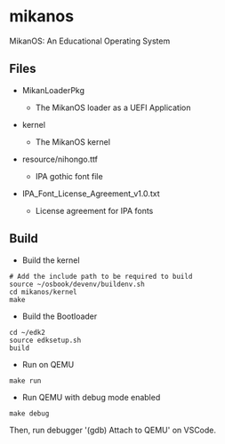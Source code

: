 # mikanos

MikanOS: An Educational Operating System

## Files

- MikanLoaderPkg
  - The MikanOS loader as a UEFI Application

- kernel
  - The MikanOS kernel

- resource/nihongo.ttf
  - IPA gothic font file
  
- IPA_Font_License_Agreement_v1.0.txt
  - License agreement for IPA fonts

## Build

- Build the kernel

```shell
# Add the include path to be required to build
source ~/osbook/devenv/buildenv.sh
cd mikanos/kernel
make
```

- Build the Bootloader

```shell
cd ~/edk2
source edksetup.sh
build
```

- Run on QEMU

```shell
make run
```

- Run QEMU with debug mode enabled

```shell
make debug
```
Then, run debugger '(gdb) Attach to QEMU' on VSCode.